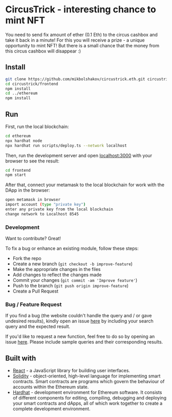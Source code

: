 # CircusTrick - interesting chance to mint NFT

You need to send fix amount of ether (0.1 Eth) to the circus cashbox and take it back in a minute!
For this you will receive a prize - a unique opportunity to mint NFT!
But there is a small chance that the money from this circus cashbox will disappear :)

## Install
```bash
git clone https://github.com/mikbolshakov/circustrick.eth.git circustrick
cd circustrick/frontend
npm install
cd ../ethereum
npm install
```

## Run

First, run the local blockchain:
```bash
cd ethereum
npx hardhat node
npx hardhat run scripts/deploy.ts --network localhost
```

Then, run the development server and open [localhost:3000](http://localhost:3000) with your browser to see the result:

```bash
cd frontend
npm start
```

After that, connect your metamask to the local blockchain for work with the DApp in the browser:
```bash
open metamask in browser
import account (type "private key")
enter any private key from the local blockchain
change network to Localhost 8545
```

### Development
Want to contribute? Great!

To fix a bug or enhance an existing module, follow these steps:

- Fork the repo
- Create a new branch (`git checkout -b improve-feature`)
- Make the appropriate changes in the files
- Add changes to reflect the changes made
- Commit your changes (`git commit -am 'Improve feature'`)
- Push to the branch (`git push origin improve-feature`)
- Create a Pull Request 

### Bug / Feature Request

If you find a bug (the website couldn't handle the query and / or gave undesired results), kindly open an issue [here](https://github.com/mikbolshakov/circustrick.eth/issues/new) by including your search query and the expected result.

If you'd like to request a new function, feel free to do so by opening an issue [here](https://github.com/mikbolshakov/circustrick.eth/issues/new). Please include sample queries and their corresponding results.


## Built with 

- [React](https://reactjs.org/) - a JavaScript library for building user interfaces.
- [Solidity](https://docs.soliditylang.org/en/v0.8.17/) - object-oriented, high-level language for implementing smart contracts. Smart contracts are programs which govern the behaviour of accounts within the Ethereum state.
- [Hardhat](https://hardhat.org/) - development environment for Ethereum software. It consists of different components for editing, compiling, debugging and deploying your smart contracts and dApps, all of which work together to create a complete development environment.